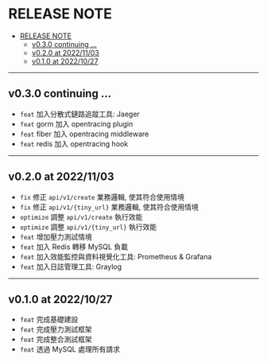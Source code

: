# RELEASE NOTE

- [RELEASE NOTE](#release-note)
  - [v0.3.0 continuing ...](#v030-continuing-)
  - [v0.2.0 at 2022/11/03](#v020-at-20221103)
  - [v0.1.0 at 2022/10/27](#v010-at-20221027)

---

## v0.3.0 continuing ...

- `feat` 加入分散式鏈路追蹤工具: Jaeger
- `feat` gorm 加入 opentracing plugin
- `feat` fiber 加入 opentracing middleware
- `feat` redis 加入 opentracing hook

---

## v0.2.0 at 2022/11/03

- `fix` 修正 `api/v1/create` 業務邏輯, 使其符合使用情境
- `fix` 修正 `api/v1/{tiny_url}` 業務邏輯, 使其符合使用情境
- `optimize` 調整 `api/v1/create` 執行效能
- `optimize` 調整 `api/v1/{tiny_url}` 執行效能
- `feat` 增加壓力測試情境
- `feat` 加入 Redis 轉移 MySQL 負載
- `feat` 加入效能監控與資料視覺化工具: Prometheus & Grafana
- `feat` 加入日誌管理工具: Graylog

---

## v0.1.0 at 2022/10/27

- `feat` 完成基礎建設
- `feat` 完成壓力測試框架
- `feat` 完成整合測試框架
- `feat` 透過 MySQL 處理所有請求
